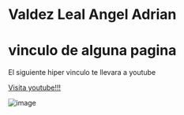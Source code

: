 <!DOCTYPE html>
<html lang="en">
<head>
    <h1>Valdez Leal Angel Adrian</h1>
    <h1>vinculo de alguna pagina</h1> 
    <p>El siguiente hiper vinculo te llevara a youtube</p> 
    <a href="https://www.youtube.com/">Visita youtube!!! </a>
    
</body>
</html>

![image](https://github.com/user-attachments/assets/b3e57964-4b79-4d29-b4e6-9e874c2fdbff)
